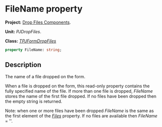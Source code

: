 # FileName property #

**Project:** [Drop Files Components](../API.md).

**Unit:** _PJDropFiles_.

**Class:** _[TPJFormDropFiles](./TPJFormDropFiles.md)_

```pascal
property FileName: string;
```

## Description ##

The name of a file dropped on the form.

When a file is dropped on the form, this read-only property contains the fully specified name of the file. If more than one file is dropped, _FileName_ stores the name of the first file dropped. If no files have been dropped then the empty string is returned.

Note: when one or more files have been dropped _FileName_ is the same as the first element of the _[Files](./TPJFormDropFiles-Files.md)_ property. If no files are available then _FileName_ = ''.